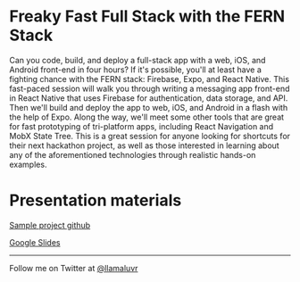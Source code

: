 # Freaky Fast Full Stack with the FERN Stack
Can you code, build, and deploy a full-stack app with a web, iOS, and Android front-end in four hours? If it's possible, you'll at least have a fighting chance with the FERN stack: Firebase, Expo, and React Native. This fast-paced session will walk you through writing a messaging app front-end in React Native that uses Firebase for authentication, data storage, and API. Then we'll build and deploy the app to web, iOS, and Android in a flash with the help of Expo. Along the way, we'll meet some other tools that are great for fast prototyping of tri-platform apps, including React Navigation and MobX State Tree. This is a great session for anyone looking for shortcuts for their next hackathon project, as well as those interested in learning about any of the aforementioned technologies through realistic hands-on examples.

# Presentation materials
[Sample project github](https://github.com/llamaluvr/fern-chat-2022)

[Google Slides](https://docs.google.com/presentation/d/1ppJL2kTDJbmn3Wu0Vn6AfyNN8duplaKttGFcfCkqnlo/edit?usp=sharing)

***

Follow me on Twitter at [@llamaluvr](https://twitter.com/llamaluvr)
